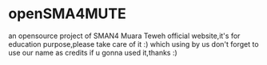 # openSMA4MUTE

an opensource project of SMAN4 Muara Teweh official website,it's for education purpose,please take care of it :)
which using by us don't forget to use our name as credits if u gonna used it,thanks :)
